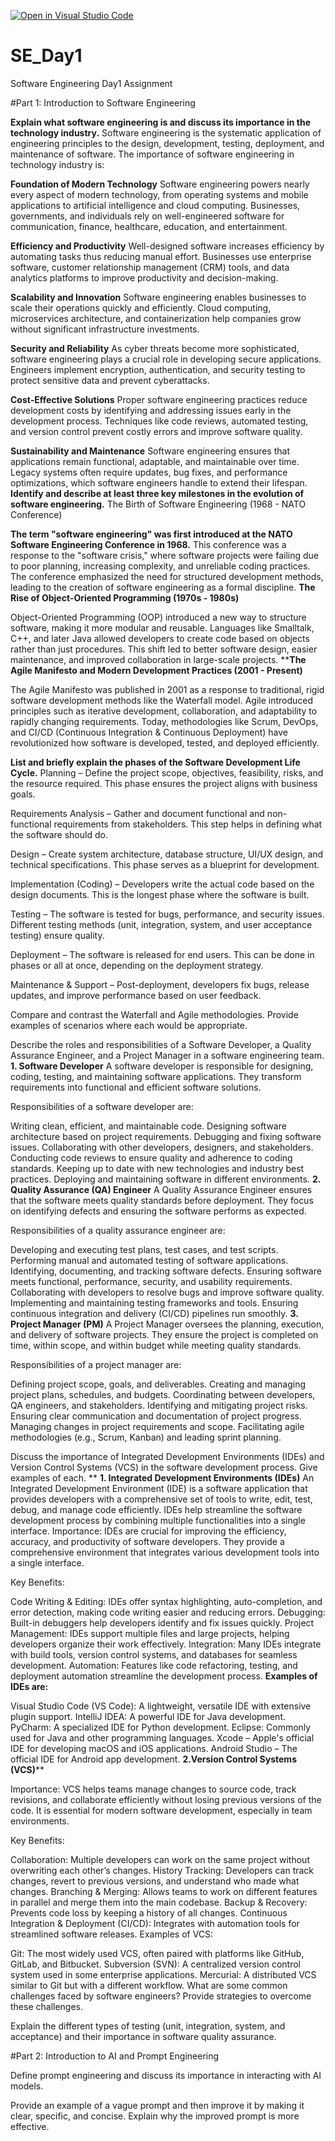 [![Open in Visual Studio Code](https://classroom.github.com/assets/open-in-vscode-2e0aaae1b6195c2367325f4f02e2d04e9abb55f0b24a779b69b11b9e10269abc.svg)](https://classroom.github.com/online_ide?assignment_repo_id=18458036&assignment_repo_type=AssignmentRepo)
# SE_Day1
Software Engineering Day1 Assignment

#Part 1: Introduction to Software Engineering

**Explain what software engineering is and discuss its importance in the technology industry.**
Software engineering is the systematic application of engineering principles to the design, development, testing, deployment, and maintenance of software.
The importance of software engineering in technology industry is:

**Foundation of Modern Technology**
Software engineering powers nearly every aspect of modern technology, from operating systems and mobile applications to artificial intelligence and cloud computing. Businesses, governments, and individuals rely on well-engineered software for communication, finance, healthcare, education, and entertainment.

**Efficiency and Productivity**
Well-designed software increases efficiency by automating tasks thus reducing manual effort. Businesses use enterprise software, customer relationship management (CRM) tools, and data analytics platforms to improve productivity and decision-making.

**Scalability and Innovation**
Software engineering enables businesses to scale their operations quickly and efficiently. Cloud computing, microservices architecture, and containerization help companies grow without significant infrastructure investments.

**Security and Reliability**
As cyber threats become more sophisticated, software engineering plays a crucial role in developing secure applications. Engineers implement encryption, authentication, and security testing to protect sensitive data and prevent cyberattacks.

**Cost-Effective Solutions**
Proper software engineering practices reduce development costs by identifying and addressing issues early in the development process. Techniques like code reviews, automated testing, and version control prevent costly errors and improve software quality.

**Sustainability and Maintenance**
Software engineering ensures that applications remain functional, adaptable, and maintainable over time. Legacy systems often require updates, bug fixes, and performance optimizations, which software engineers handle to extend their lifespan.
**Identify and describe at least three key milestones in the evolution of software engineering.**
The Birth of Software Engineering (1968 - NATO Conference)

**The term "software engineering" was first introduced at the NATO Software Engineering Conference in 1968.**
This conference was a response to the "software crisis," where software projects were failing due to poor planning, increasing complexity, and unreliable coding practices.
The conference emphasized the need for structured development methods, leading to the creation of software engineering as a formal discipline.
**The Rise of Object-Oriented Programming (1970s - 1980s)**

Object-Oriented Programming (OOP) introduced a new way to structure software, making it more modular and reusable.
Languages like Smalltalk, C++, and later Java allowed developers to create code based on objects rather than just procedures.
This shift led to better software design, easier maintenance, and improved collaboration in large-scale projects.
****The Agile Manifesto and Modern Development Practices (2001 - Present)**

The Agile Manifesto was published in 2001 as a response to traditional, rigid software development methods like the Waterfall model.
Agile introduced principles such as iterative development, collaboration, and adaptability to rapidly changing requirements.
Today, methodologies like Scrum, DevOps, and CI/CD (Continuous Integration & Continuous Deployment) have revolutionized how software is developed, tested, and deployed efficiently.

**List and briefly explain the phases of the Software Development Life Cycle.**
Planning – Define the project scope, objectives, feasibility, risks, and the resource required. This phase ensures the project aligns with business goals.

Requirements Analysis – Gather and document functional and non-functional requirements from stakeholders. This step helps in defining what the software should do.

Design – Create system architecture, database structure, UI/UX design, and technical specifications. This phase serves as a blueprint for development.

Implementation (Coding) – Developers write the actual code based on the design documents. This is the longest phase where the software is built.

Testing – The software is tested for bugs, performance, and security issues. Different testing methods (unit, integration, system, and user acceptance testing) ensure quality.

Deployment – The software is released for end users. This can be done in phases or all at once, depending on the deployment strategy.

Maintenance & Support – Post-deployment, developers fix bugs, release updates, and improve performance based on user feedback.

Compare and contrast the Waterfall and Agile methodologies. Provide examples of scenarios where each would be appropriate.


Describe the roles and responsibilities of a Software Developer, a Quality Assurance Engineer, and a Project Manager in a software engineering team.
**1. Software Developer**
A software developer is responsible for designing, coding, testing, and maintaining software applications. They transform requirements into functional and efficient software solutions.

Responsibilities of a software developer are:

Writing clean, efficient, and maintainable code.
Designing software architecture based on project requirements.
Debugging and fixing software issues.
Collaborating with other developers, designers, and stakeholders.
Conducting code reviews to ensure quality and adherence to coding standards.
Keeping up to date with new technologies and industry best practices.
Deploying and maintaining software in different environments.
**2. Quality Assurance (QA) Engineer**
A Quality Assurance Engineer ensures that the software meets quality standards before deployment. They focus on identifying defects and ensuring the software performs as expected.

Responsibilities of a quality assurance engineer are:

Developing and executing test plans, test cases, and test scripts.
Performing manual and automated testing of software applications.
Identifying, documenting, and tracking software defects.
Ensuring software meets functional, performance, security, and usability requirements.
Collaborating with developers to resolve bugs and improve software quality.
Implementing and maintaining testing frameworks and tools.
Ensuring continuous integration and delivery (CI/CD) pipelines run smoothly.
**3. Project Manager (PM)**
A Project Manager oversees the planning, execution, and delivery of software projects. They ensure the project is completed on time, within scope, and within budget while meeting quality standards.

Responsibilities of a project manager are:

Defining project scope, goals, and deliverables.
Creating and managing project plans, schedules, and budgets.
Coordinating between developers, QA engineers, and stakeholders.
Identifying and mitigating project risks.
Ensuring clear communication and documentation of project progress.
Managing changes in project requirements and scope.
Facilitating agile methodologies (e.g., Scrum, Kanban) and leading sprint planning.

Discuss the importance of Integrated Development Environments (IDEs) and Version Control Systems (VCS) in the software development process. Give examples of each.
**
**1. Integrated Development Environments (IDEs)**
An Integrated Development Environment (IDE) is a software application that provides developers with a comprehensive set of tools to write, edit, test, debug, and manage code efficiently. IDEs help streamline the software development process by combining multiple functionalities into a single interface.
Importance:
IDEs are crucial for improving the efficiency, accuracy, and productivity of software developers. They provide a comprehensive environment that integrates various development tools into a single interface.

Key Benefits:

Code Writing & Editing: IDEs offer syntax highlighting, auto-completion, and error detection, making code writing easier and reducing errors.
Debugging: Built-in debuggers help developers identify and fix issues quickly.
Project Management: IDEs support multiple files and large projects, helping developers organize their work effectively.
Integration: Many IDEs integrate with build tools, version control systems, and databases for seamless development.
Automation: Features like code refactoring, testing, and deployment automation streamline the development process.
**Examples of IDEs are:**

Visual Studio Code (VS Code): A lightweight, versatile IDE with extensive plugin support.
IntelliJ IDEA: A powerful IDE for Java development.
PyCharm: A specialized IDE for Python development.
Eclipse: Commonly used for Java and other programming languages.
Xcode – Apple's official IDE for developing macOS and iOS applications.
Android Studio – The official IDE for Android app development.
**2.Version Control Systems (VCS)****

Importance:
VCS helps teams manage changes to source code, track revisions, and collaborate efficiently without losing previous versions of the code. It is essential for modern software development, especially in team environments.

Key Benefits:

Collaboration: Multiple developers can work on the same project without overwriting each other’s changes.
History Tracking: Developers can track changes, revert to previous versions, and understand who made what changes.
Branching & Merging: Allows teams to work on different features in parallel and merge them into the main codebase.
Backup & Recovery: Prevents code loss by keeping a history of all changes.
Continuous Integration & Deployment (CI/CD): Integrates with automation tools for streamlined software releases.
Examples of VCS:

Git: The most widely used VCS, often paired with platforms like GitHub, GitLab, and Bitbucket.
Subversion (SVN): A centralized version control system used in some enterprise applications.
Mercurial: A distributed VCS similar to Git but with a different workflow.
What are some common challenges faced by software engineers? Provide strategies to overcome these challenges.


Explain the different types of testing (unit, integration, system, and acceptance) and their importance in software quality assurance.


#Part 2: Introduction to AI and Prompt Engineering


Define prompt engineering and discuss its importance in interacting with AI models.


Provide an example of a vague prompt and then improve it by making it clear, specific, and concise. Explain why the improved prompt is more effective.
